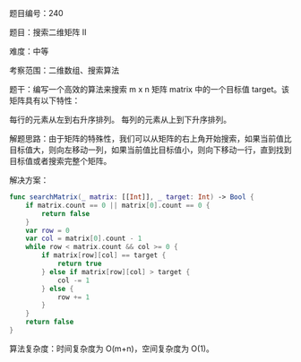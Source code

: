 题目编号：240

题目：搜索二维矩阵 II

难度：中等

考察范围：二维数组、搜索算法

题干：编写一个高效的算法来搜索 m x n 矩阵 matrix 中的一个目标值 target。该矩阵具有以下特性：

每行的元素从左到右升序排列。
每列的元素从上到下升序排列。

解题思路：由于矩阵的特殊性，我们可以从矩阵的右上角开始搜索，如果当前值比目标值大，则向左移动一列，如果当前值比目标值小，则向下移动一行，直到找到目标值或者搜索完整个矩阵。

解决方案：

```swift
func searchMatrix(_ matrix: [[Int]], _ target: Int) -> Bool {
    if matrix.count == 0 || matrix[0].count == 0 {
        return false
    }
    var row = 0
    var col = matrix[0].count - 1
    while row < matrix.count && col >= 0 {
        if matrix[row][col] == target {
            return true
        } else if matrix[row][col] > target {
            col -= 1
        } else {
            row += 1
        }
    }
    return false
}
```

算法复杂度：时间复杂度为 O(m+n)，空间复杂度为 O(1)。
